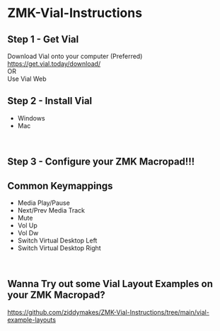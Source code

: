# ZMK-Vial-Instructions

## Step 1 - Get Vial
Download Vial onto your computer (Preferred) https://get.vial.today/download/
<br>OR<br>
Use Vial Web 
<br>

## Step 2 - Install Vial
- Windows
- Mac

<br>

## Step 3 - Configure your ZMK Macropad!!!
## Common Keymappings
- Media Play/Pause
- Next/Prev Media Track
- Mute
- Vol Up
- Vol Dw
- Switch Virtual Desktop Left
- Switch Virtual Desktop Right

<br>

## Wanna Try out some Vial Layout Examples on your ZMK Macropad?
https://github.com/ziddymakes/ZMK-Vial-Instructions/tree/main/vial-example-layouts



